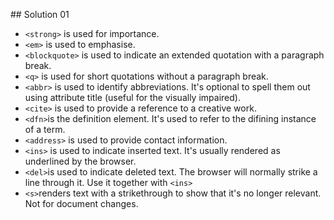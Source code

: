 ## Solution 01

+ `<strong>` is used for importance. 
+ `<em>` is used to emphasise.
+ `<blockquote>` is used to indicate an extended quotation with a paragraph break. 
+ `<q>` is used for short quotations without a paragraph break. 
+ `<abbr>` is used to identify abbreviations. It's optional to spell them out using attribute title (useful for the visually impaired).
+ `<cite>` is used to provide a reference to a creative work. 
+ `<dfn>`is the definition element. It's used to refer to the difining instance of a term. 
+ `<address>` is used to provide contact information. 
+ `<ins>` is used to indicate inserted text. It's usually rendered as underlined by the browser. 
+ `<del>`is used to indicate deleted text. The browser will normally strike a line through it. Use it together with `<ins>`
+ `<s>`renders text with a strikethrough to show that it's no longer relevant. Not for document changes. 